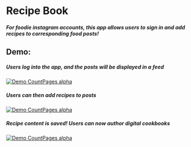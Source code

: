 # Recipe Book
##### For foodie instagram accounts, this app allows users to sign in and add recipes to corresponding food posts!
## Demo:
##### Users log into the app, and the posts will be displayed in a feed
[![Demo CountPages alpha](https://share.gifyoutube.com/3QNQRQ.gif)](https://youtu.be/PruMPWAq7yM)
##### Users can then add recipes to posts
[![Demo CountPages alpha](https://share.gifyoutube.com/oV1VRK.gif)](https://youtu.be/PruMPWAq7yM)
##### Recipe content is saved! Users can now author digital cookbooks
[![Demo CountPages alpha](https://share.gifyoutube.com/yojolW.gif)](https://youtu.be/PruMPWAq7yM)
